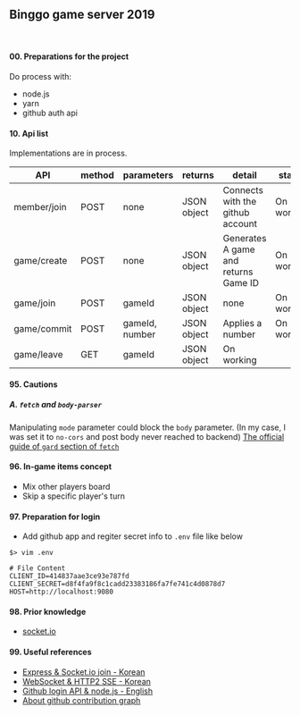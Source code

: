 ## Binggo game server 2019
&nbsp;
#### 00. Preparations for the project
Do process with:
- node.js
- yarn
- github auth api

#### 10. Api list

Implementations are in process.

| API | method | parameters | returns | detail | status |
|-----| -----|-----|-----|-----|-----|
| member/join | POST | none | JSON object | Connects with the github account | On working |
| game/create | POST | none | JSON object | Generates A game and returns Game ID | On working |
| game/join | POST | gameId | JSON object | none | On working |
| game/commit | POST | gameId, number | JSON object | Applies a number | On working | 
| game/leave | GET | gameId | JSON object | On working | 


#### 95. Cautions

##### A. `fetch` and `body-parser`
Manipulating `mode` parameter could block the `body` parameter. (In my case, I was set it to `no-cors` and post body never reached to backend)
[The official guide of `gard` section of `fetch`](https://developer.mozilla.org/ko/docs/Web/API/Fetch_API/Fetch%EC%9D%98_%EC%82%AC%EC%9A%A9%EB%B2%95#%EA%B0%80%EB%93%9C) 


#### 96. In-game items concept
- Mix other players board
- Skip a specific player's turn 

#### 97. Preparation for login
- Add github app and regiter secret info to `.env` file like below
```
$> vim .env

# File Content
CLIENT_ID=414837aae3ce93e787fd
CLIENT_SECRET=d8f4fa9f8c1cadd23383186fa7fe741c4d0878d7
HOST=http://localhost:9080
```

#### 98. Prior knowledge
- [ socket.io ](https://socket.io/docs/)

#### 99. Useful references
- [ Express & Socket.io join - Korean ](https://poiemaweb.com/nodejs-socketio)
- [ WebSocket & HTTP2 SSE - Korean ](https://engineering.huiseoul.com/자바스크립트는-어떻게-작동하는가-웹소켓-및-http-2-sse-1ccde9f9dc51)
- [ Github login API & node.js - English ](http://shiya.io/how-to-do-3-legged-oauth-with-github-a-general-guide-by-example-with-node-js/)
- [ About github contribution graph ](https://help.github.com/articles/why-are-my-contributions-not-showing-up-on-my-profile/)